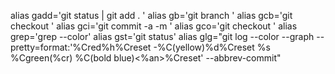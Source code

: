 
alias gadd='git status | git add . '
alias gb='git branch '
alias gcb='git checkout '
alias gci='git commit -a -m '
alias gco='git checkout '
alias grep='grep --color'
alias gst='git status'
alias glg="git log --color --graph --pretty=format:'%Cred%h%Creset -%C(yellow)%d%Creset %s %Cgreen(%cr) %C(bold blue)<%an>%Creset' --abbrev-commit"


